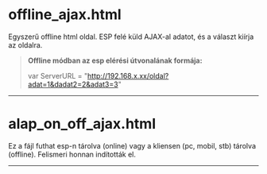 # offline_ajax.html
Egyszerű offline html oldal.  ESP felé küld AJAX-al adatot, és a választ kiírja az oldalra.
>**Offline módban az esp elérési útvonalának formája:**
>
>var ServerURL = "http://192.168.x.xx/oldal?adat=1&dadat2=2&adat3=3"

----------

# alap_on_off_ajax.html
Ez a fájl futhat esp-n tárolva (online) vagy a kliensen (pc, mobil, stb) tárolva (offline). Felismeri  honnan indították el. 

----------
